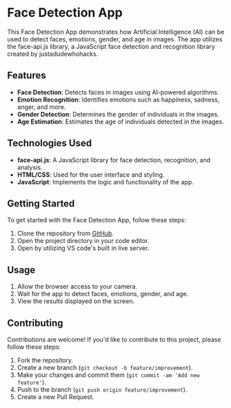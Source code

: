 # Face Detection App

This Face Detection App demonstrates how Artificial Intelligence (AI) can be used to detect faces, emotions, gender, and age in images. The app utilizes the face-api.js library, a JavaScript face detection and recognition library created by justadudewhohacks.

## Features

- **Face Detection**: Detects faces in images using AI-powered algorithms.
- **Emotion Recognition**: Identifies emotions such as happiness, sadness, anger, and more.
- **Gender Detection**: Determines the gender of individuals in the images.
- **Age Estimation**: Estimates the age of individuals detected in the images.

## Technologies Used

- **face-api.js**: A JavaScript library for face detection, recognition, and analysis.
- **HTML/CSS**: Used for the user interface and styling.
- **JavaScript**: Implements the logic and functionality of the app.

## Getting Started

To get started with the Face Detection App, follow these steps:

1. Clone the repository from [GitHub](https://github.com/rogerthat808/Face-Recognition.git).
2. Open the project directory in your code editor.
3. Open by utilizing VS code's built in live server.

## Usage

1. Allow the browser access to your camera.
2. Wait for the app to detect faces, emotions, gender, and age.
3. View the results displayed on the screen.

## Contributing

Contributions are welcome! If you'd like to contribute to this project, please follow these steps:

1. Fork the repository.
2. Create a new branch (`git checkout -b feature/improvement`).
3. Make your changes and commit them (`git commit -am 'Add new feature'`).
4. Push to the branch (`git push origin feature/improvement`).
5. Create a new Pull Request.


